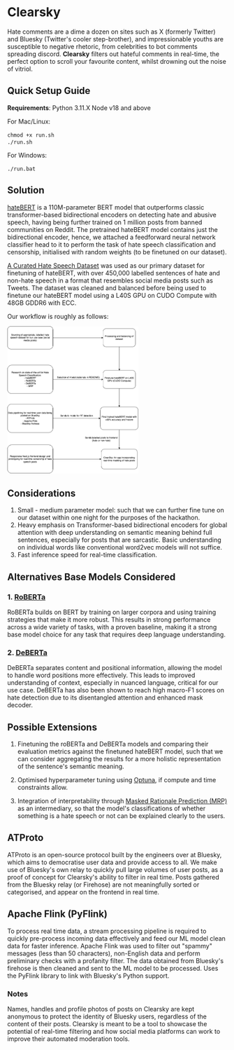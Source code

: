 # Clearsky
Hate comments are a dime a dozen on sites such as X (formerly Twitter) and Bluesky (Twitter's cooler step-brother), and impressionable youths are susceptible to negative rhetoric, from celebrities to bot comments spreading discord. **Clearsky** filters out hateful comments in real-time, the perfect option to scroll your favourite content, whilst drowning out the noise of vitriol.

## Quick Setup Guide
**Requirements**: 
Python 3.11.X
Node v18 and above

For Mac/Linux:
```
chmod +x run.sh
./run.sh
```

For Windows:
```
./run.bat
```

## Solution
[hateBERT](https://arxiv.org/abs/2010.12472) is a 110M-parameter BERT model that outperforms classic transformer-based bidirectional encoders on detecting hate and abusive speech, having being further trained on 1 million posts from banned communities on Reddit. The pretrained hateBERT model contains just the bidirectional encoder, hence, we attached a feedforward neural network classifier head to it to perform the task of hate speech classification and censorship, initialised with random weights (to be finetuned on our dataset).

[A Curated Hate Speech Dataset](https://data.mendeley.com/datasets/9sxpkmm8xn/1) was used as our primary dataset for finetuning of hateBERT, with over 450,000 labelled sentences of hate and non-hate speech in a format that resembles social media posts such as Tweets. The dataset was cleaned and balanced before being used to finetune our hateBERT model using a L40S GPU on CUDO Compute with 48GB GDDR6 with ECC.

Our workflow is roughly as follows: 

<img src="assets/Workflow_Pipeline.png" alt="Workflow Pipeline image" width="300">


## Considerations
1. Small - medium parameter model: such that we can further fine tune on our dataset within one night for the purposes of the hackathon.
2. Heavy emphasis on Transformer-based bidirectional encoders for global attention with deep understanding on semantic meaning behind full sentences, especially for posts that are sarcastic. Basic understanding on individual words like conventional word2vec models will not suffice.
3. Fast inference speed for real-time classification.

## Alternatives Base Models Considered
### 1. [RoBERTa](https://arxiv.org/abs/1907.11692) 
RoBERTa builds on BERT by training on larger corpora and using training strategies that make it more robust. This results in strong performance across a wide variety of tasks, with a proven baseline, making it a strong base model choice for any task that requires deep language understanding.

### 2. [DeBERTa](https://arxiv.org/abs/2006.03654) 
DeBERTa separates content and positional information, allowing the model to handle word positions more effectively. This leads to improved understanding of context, especially in nuanced language, critical for our use case. DeBERTa has also been shown to reach high macro-F1 scores on hate detection due to its disentangled attention and enhanced mask decoder. 

## Possible Extensions
1. Finetuning the roBERTa and DeBERTa models and comparing their evaluation metrics against the finetuned hateBERT model, such that we can consider aggregating the results for a more holistic representation of the sentence's semantic meaning.

2. Optimised hyperparameter tuning using [Optuna](https://optuna.org/), if compute and time constraints allow.

3. Integration of interpretability through [Masked Rationale Prediction (MRP)](https://aclanthology.org/2022.coling-1.577.pdf#:~:text=speech,and%20implicit%20hate%20speech%20detection) as an intermediary, so that the model's classifications of whether something is a hate speech or not can be explained clearly to the users.

## ATProto
ATProto is an open-source protocol built by the engineers over at Bluesky, which aims to democratise user data and provide access to all. We make use of Bluesky's own relay to quickly pull large volumes of user posts, as a proof of concept for Clearsky's ability to filter in real time. Posts gathered from the Bluesky relay (or Firehose) are not meaningfully sorted or categorised, and appear on the frontend in real time.

## Apache Flink (PyFlink)
To process real time data, a stream processing pipeline is required to quickly pre-process incoming data effectively and feed our ML model clean data for faster inference. Apache Flink was used to filter out "spammy" messages (less than 50 characters), non-English data and perform preliminary checks with a profanity filter. The data obtained from Bluesky's firehose is then cleaned and sent to the ML model to be processed. Uses the PyFlink library to link with Bluesky's Python support.

### Notes
Names, handles and profile photos of posts on Clearsky are kept anonymous to protect the identity of Bluesky users, regardless of the content of their posts. Clearsky is meant to be a tool to showcase the potential of real-time filtering and how social media platforms can work to improve their automated moderation tools.